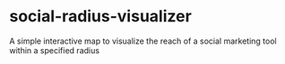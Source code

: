 # social-radius-visualizer
A simple interactive map to visualize the reach of a social marketing tool within a specified radius
